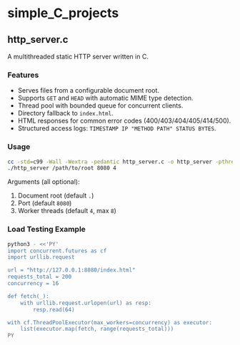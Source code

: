 # simple_C_projects

## http_server.c

A multithreaded static HTTP server written in C.

### Features

- Serves files from a configurable document root.
- Supports `GET` and `HEAD` with automatic MIME type detection.
- Thread pool with bounded queue for concurrent clients.
- Directory fallback to `index.html`.
- HTML responses for common error codes (400/403/404/405/414/500).
- Structured access logs: `TIMESTAMP IP "METHOD PATH" STATUS BYTES`.

### Usage

```bash
cc -std=c99 -Wall -Wextra -pedantic http_server.c -o http_server -pthread
./http_server /path/to/root 8080 4
```

Arguments (all optional):

1. Document root (default `.`)
2. Port (default `8080`)
3. Worker threads (default `4`, max `8`)

### Load Testing Example

```bash
python3 - <<'PY'
import concurrent.futures as cf
import urllib.request

url = "http://127.0.0.1:8080/index.html"
requests_total = 200
concurrency = 16

def fetch(_):
    with urllib.request.urlopen(url) as resp:
        resp.read(64)

with cf.ThreadPoolExecutor(max_workers=concurrency) as executor:
    list(executor.map(fetch, range(requests_total)))
PY
```
